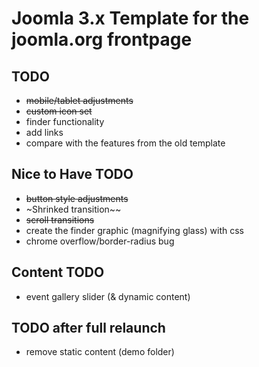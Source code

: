 # Joomla 3.x Template for the joomla.org frontpage

## TODO 
* ~~mobile/tablet adjustments~~
* ~~custom icon set~~
* finder functionality
* add links
* compare with the features from the old template

## Nice to Have TODO
* ~~button style adjustments~~
* ~Shrinked transition~~
* ~~scroll transitions~~
* create the finder graphic (magnifying glass) with css
* chrome overflow/border-radius bug

## Content TODO
* event gallery slider (& dynamic content)

## TODO after full relaunch
* remove static content (demo folder)